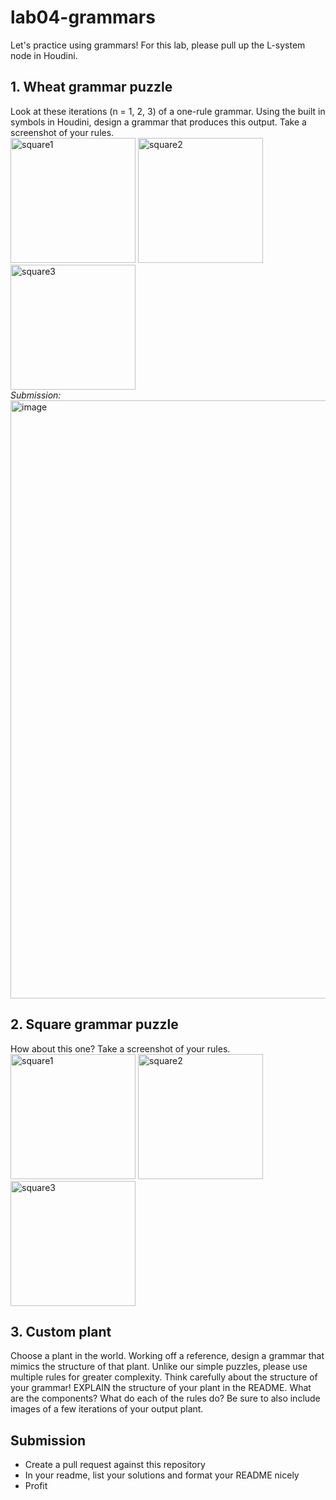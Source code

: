 # lab04-grammars
Let's practice using grammars! For this lab, please pull up the L-system node in Houdini.

## 1. Wheat grammar puzzle
Look at these iterations (n = 1, 2, 3) of a one-rule grammar. Using the built in symbols in Houdini, design a grammar that produces this output. Take a screenshot of your rules.\
<img width="200" alt="square1" src="https://user-images.githubusercontent.com/1758825/193949661-a3a0e1f7-7d68-4b9e-8384-d9991e1e9fd2.png">
<img width="200" alt="square2" src="https://user-images.githubusercontent.com/1758825/193949853-cf2306b3-3537-4c24-91b5-0a3083bc87c0.png">
<img width="200" alt="square3" src="https://user-images.githubusercontent.com/1758825/193949859-5e432b4b-f18d-48b5-a9e9-8d7dba255955.png"> <br>
*Submission:*
<img width="2478" height="957" alt="image" src="https://github.com/user-attachments/assets/adda035f-e913-4218-bfca-730ff6ff08f7" />


## 2. Square grammar puzzle
How about this one? Take a screenshot of your rules.\
<img width="200" alt="square1" src="https://user-images.githubusercontent.com/1758825/193949895-87cdfb43-da7c-4867-ab1b-107e1ba9d2a7.png">
<img width="200" alt="square2" src="https://user-images.githubusercontent.com/1758825/193949904-a9cdfe0f-319e-4ca8-9935-dd338217a7cf.png">
<img width="200" alt="square3" src="https://user-images.githubusercontent.com/1758825/193949910-928e5993-ce26-4681-80f8-ffeb54be4dcf.png">

## 3. Custom plant
Choose a plant in the world. Working off a reference, design a grammar that mimics the structure of that plant. Unlike our simple puzzles, please use multiple rules for greater complexity. Think carefully about the structure of your grammar! EXPLAIN the structure of your plant in the README. What are the components? What do each of the rules do? Be sure to also include images of a few iterations of your output plant. 

## Submission
- Create a pull request against this repository
- In your readme, list your solutions and format your README nicely
- Profit
